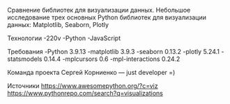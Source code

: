 Сравнение библиотек  для визуализации данных.
Небольшое исследование трех основных Python библиотек для визуализации данных: Matplotlib, Seaborn, Plotly

Технологии
	-220v
	-Python
	-JavaScript

Требования
	-Python 3.9.13
	-matplotlib 3.9.3
	-seaborn 0.13.2
	-plotly 5.24.1
	-statsmodels  0.14.4
	-mplcursors  0.6
	-mpl-interactions 0.24.2

Команда проекта
    Сергей Корниенко — just developer =)

Источники
	https://www.awesomepython.org/?c=viz
	https://www.pythonrepo.com/search?q=visualizations
	
